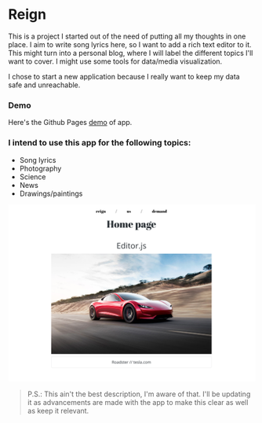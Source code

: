 # Reign

This is a project I started out of the need of putting all my thoughts in one place. I aim to write song lyrics here, so I want to add a rich text editor to it. This might turn into a personal blog, where I will label the different topics I'll want to cover. I might use some tools for data/media visualization.

I chose to start a new application because I really want to keep my data safe and unreachable.

### Demo
Here's the Github Pages [demo](https://leoneg.github.io/reign-react/) of app. 

### I intend to use this app for the following topics:
* Song lyrics
* Photography
* Science
* News
* Drawings/paintings

![Front page](public/home.png)

> P.S.: This ain't the best description, I'm aware of that. I'll be updating it as advancements are made with the app to make this clear as well as keep it relevant.
